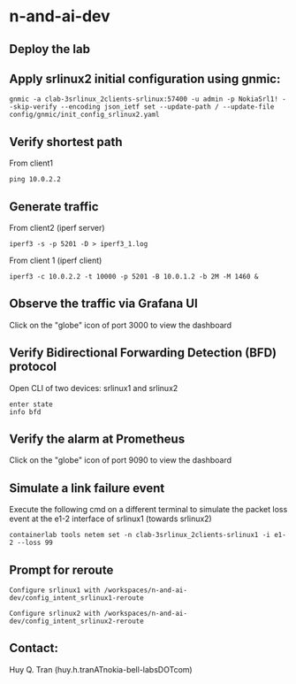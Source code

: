 # n-and-ai-dev

## Deploy the lab

## Apply srlinux2 initial configuration using gnmic:

```
gnmic -a clab-3srlinux_2clients-srlinux:57400 -u admin -p NokiaSrl1! --skip-verify --encoding json_ietf set --update-path / --update-file config/gnmic/init_config_srlinux2.yaml
```

## Verify shortest path

From client1

```
ping 10.0.2.2
```

## Generate traffic

From client2 (iperf server)

```
iperf3 -s -p 5201 -D > iperf3_1.log
```

From client 1 (iperf client)

```
iperf3 -c 10.0.2.2 -t 10000 -p 5201 -B 10.0.1.2 -b 2M -M 1460 &
```

## Observe the traffic via Grafana UI

Click on the "globe" icon of port 3000 to view the dashboard

## Verify Bidirectional Forwarding Detection (BFD) protocol

Open CLI of two devices: srlinux1 and srlinux2

```
enter state
info bfd
```

## Verify the alarm at Prometheus

Click on the "globe" icon of port 9090 to view the dashboard 

## Simulate a link failure event

Execute the following cmd on a different terminal to simulate the packet loss event at the e1-2 interface of srlinux1 (towards srlinux2)

```
containerlab tools netem set -n clab-3srlinux_2clients-srlinux1 -i e1-2 --loss 99
```

## Prompt for reroute

```
Configure srlinux1 with /workspaces/n-and-ai-dev/config_intent_srlinux1-reroute
```

```
Configure srlinux2 with /workspaces/n-and-ai-dev/config_intent_srlinux2-reroute
```

## Contact:

Huy Q. Tran (huy.h.tranATnokia-bell-labsDOTcom)
